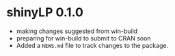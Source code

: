 # shinyLP 0.1.0

* making changes suggested from win-build
* preparing for win-build to submit to CRAN soon
* Added a `NEWS.md` file to track changes to the package.



